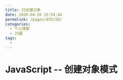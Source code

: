 ```yaml
---
title: JS创建对象
date: 2020-04-26 15:54:44
permalink: /pages/855c50/
categories: 
  - 个人博客
  - JS篇
tags: 
  - 
---
```

# JavaScript -- 创建对象模式
